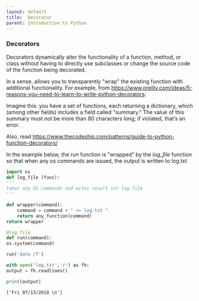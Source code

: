 ```yaml
---
layout: default
title:  Decorator
parent: Introduction to Python
---
```


### Decorators

Decorators dynamically alter the functionality of a function, method, or class without having to directly use subclasses or change the source code of the function being decorated.

In a sense, allows you to transparently "wrap" the existing function with additional functionality. For example, from https://www.oreilly.com/ideas/5-reasons-you-need-to-learn-to-write-python-decorators:

Imagine this: you have a set of functions, each returning a dictionary, which (among other fields) includes a field called "summary." The value of this summary must not be more than 80 characters long; if violated, that’s an error.

Also, read https://www.thecodeship.com/patterns/guide-to-python-function-decorators/

In the example below, the _run_ function is "wrapped" by the *log_file* function so that when any os commands are issued, the output is written to log.txt


```python
import os
def log_file (func):
'''
takes any OS commands and wites result int log file
'''

def wrapper(command):
    command = command + " >> log.txt "
    return any_function(command)
return wrapper
```


```python
@log_file
def run(command):
os.system(command)
```


```python
run('date /T')

with open('log.txt','r') as fh:
output = fh.readlines()

print(output)
```

```
['Fri 07/13/2018 \n']
```
